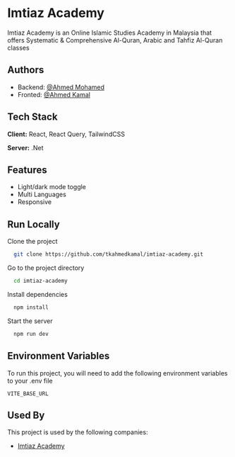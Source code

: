 
# Imtiaz Academy

Imtiaz Academy is an Online Islamic Studies Academy in Malaysia that offers Systematic & Comprehensive Al-Quran, Arabic and Tahfiz Al-Quran classes

## Authors

- Backend: [@Ahmed Mohamed](https://www.facebook.com/ahmed.m.abdelhady.7)
- Fronted: [@Ahmed Kamal](https://www.facebook.com/tkahmedkamal/)


## Tech Stack

**Client:** React, React Query, TailwindCSS

**Server:** .Net


## Features

- Light/dark mode toggle
- Multi Languages
- Responsive

## Run Locally

Clone the project

```bash
  git clone https://github.com/tkahmedkamal/imtiaz-academy.git
```

Go to the project directory

```bash
  cd imtiaz-academy
```

Install dependencies

```bash
  npm install
```

Start the server

```bash
  npm run dev
```


## Environment Variables

To run this project, you will need to add the following environment variables to your .env file

`VITE_BASE_URL`

## Used By

This project is used by the following companies:

- [Imtiaz Academy](https://imtiazacademy.com.my/en/)


